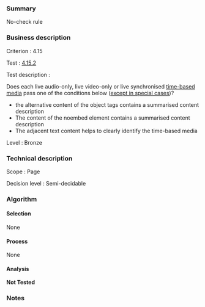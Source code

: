 ### Summary

No-check rule

### Business description

Criterion : 4.15

Test : [4.15.2](http://www.accessiweb.org/index.php/accessiweb-22-english-version.html#test-4-15-2)

Test description :

 Does each live audio-only, live video-only or live synchronised [time-based media](http://www.accessiweb.org/index.php/glossary-76.html#mMediaTemp) pass one of the conditions below ([except in special cases](http://www.accessiweb.org/index.php/glossary-76.html#cpCrit4-15))? 

 * the alternative content of the object tags contains a summarised content description 
 * The content of the noembed element contains a summarised content description
 * The adjacent text content helps to clearly identify the time-based media
 

Level : Bronze 

### Technical description

Scope : Page

Decision level : Semi-decidable

### Algorithm

#### Selection

None

#### Process

None

#### Analysis

**Not Tested**

### Notes

